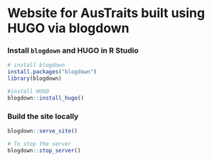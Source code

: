 # Website for AusTraits built using HUGO via blogdown

### Install `blogdown` and HUGO in R Studio 

```r
# install blogdown
install.packages("blogdown")
library(blogdown) 

#install HUGO
blogdown::install_hugo()
```
### Build the site locally

```r
blogdown::serve_site()

# To stop the server
blogdown::stop_server()
```

